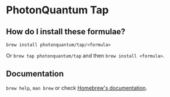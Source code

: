 # PhotonQuantum Tap

## How do I install these formulae?

`brew install photonquantum/tap/<formula>`

Or `brew tap photonquantum/tap` and then `brew install <formula>`.

## Documentation

`brew help`, `man brew` or check [Homebrew's documentation](https://docs.brew.sh).
